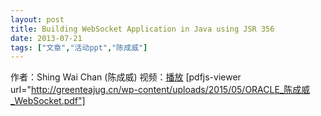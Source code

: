 ```yaml
---
layout: post
title: Building WebSocket Application in Java using JSR 356
date: 2013-07-21
tags: ["文章","活动ppt","陈成威"]
---
```


作者：Shing Wai Chan (陈成威)
视频：[播放](http://www.chinalecture.com/lecture/play10458.html)
[pdfjs-viewer url="http://greenteajug.cn/wp-content/uploads/2015/05/ORACLE_陈成威_WebSocket.pdf"]